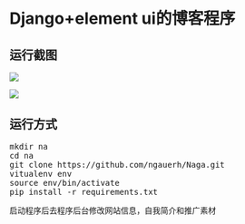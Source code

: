 # Django+element ui的博客程序

## 运行截图
![](https://i.imgur.com/omVoltq.png)



![](https://i.imgur.com/TLWnmvS.png)


## 运行方式
<pre>
mkdir na
cd na
git clone https://github.com/ngauerh/Naga.git
vitualenv env
source env/bin/activate
pip install -r requirements.txt
</pre>

启动程序后去程序后台修改网站信息，自我简介和推广素材